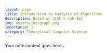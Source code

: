 ```yaml
---  
layout: page  
title: Introduction to Analysis of Algorithms  
description: Based on UCSC's CSE-102   
img: assets/img/graph.png  
importance: 1  
category: Theoretical Computer Science  
---  
```

  
Your note content goes here...

